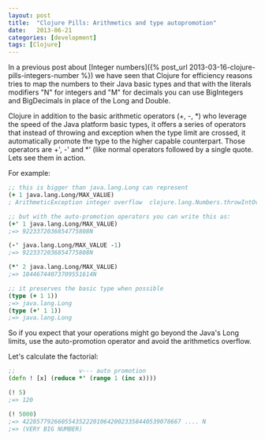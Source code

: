 ```yaml
---
layout: post
title:  "Clojure Pills: Arithmetics and type autopromotion"
date:   2013-06-21
categories: [development]
tags: [Clojure]
---
```


In a previous post about [Integer numbers]({% post_url
2013-03-16-clojure-pills-integers-number %}) we have seen that Clojure
for efficiency reasons tries to map the numbers to their Java basic
types and that with the literals modifiers "N" for integers and "M"
for decimals you can use BigIntegers and BigDecimals in place of the
Long and Double.

Clojure in addition to the basic arithmetic operators (+, -, *) who
leverage the speed of the Java platform basic types, it offers a
series of operators that instead of throwing and exception when the
type limit are crossed, it automatically promote the type to the
higher capable counterpart. Those operators are +', -' and *' (like
normal operators followed by a single quote. Lets see them in action.

For example:

``` clojure
;; this is bigger than java.lang.Long can represent
(+ 1 java.lang.Long/MAX_VALUE)
; ArithmeticException integer overflow  clojure.lang.Numbers.throwIntOverflow (Numbers.java:1388)

;; but with the auto-promotion operators you can write this as:
(+' 1 java.lang.Long/MAX_VALUE)
;=> 9223372036854775808N

(-' java.lang.Long/MAX_VALUE -1)
;=> 9223372036854775808N

(*' 2 java.lang.Long/MAX_VALUE)
;=> 18446744073709551614N

;; it preserves the basic type when possible
(type (+ 1 1))
;=> java.lang.Long
(type (+' 1 1))
;=> java.lang.Long
```

So if you expect that your operations might go beyond the Java's Long limits, use the auto-promotion operator and avoid the arithmetics overflow.

Let's calculate the factorial:

``` clojure
;;                  v--- auto promotion
(defn ! [x] (reduce *' (range 1 (inc x))))

(! 5)
;=> 120

(! 5000)
;=> 422857792660554352220106420023358440539078667 .... N
;=> (VERY BIG NUMBER)
```
